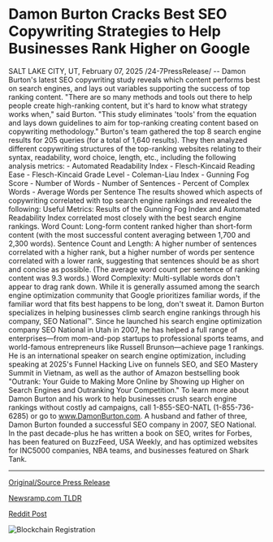 # Damon Burton Cracks Best SEO Copywriting Strategies to Help Businesses Rank Higher on Google

SALT LAKE CITY, UT, February 07, 2025 /24-7PressRelease/ -- Damon Burton's latest SEO copywriting study reveals which content performs best on search engines, and lays out variables supporting the success of top ranking content.  "There are so many methods and tools out there to help people create high-ranking content, but it's hard to know what strategy works when," said Burton. "This study eliminates 'tools' from the equation and lays down guidelines to aim for top-ranking creating content based on copywriting methodology."   Burton's team gathered the top 8 search engine results for 205 queries (for a total of 1,640 results). They then analyzed different copywriting structures of the top-ranking websites relating to their syntax, readability, word choice, length, etc., including the following analysis metrics:  - Automated Readability Index - Flesch-Kincaid Reading Ease - Flesch-Kincaid Grade Level - Coleman-Liau Index - Gunning Fog Score - Number of Words - Number of Sentences - Percent of Complex Words - Average Words per Sentence  The results showed which aspects of copywriting correlated with top search engine rankings and revealed the following:   Useful Metrics: Results of the Gunning Fog Index and Automated Readability Index correlated most closely with the best search engine rankings.   Word Count: Long-form content ranked higher than short-form content (with the most successful content averaging between 1,700 and 2,300 words).  Sentence Count and Length: A higher number of sentences correlated with a higher rank, but a higher number of words per sentence correlated with a lower rank, suggesting that sentences should be as short and concise as possible. (The average word count per sentence of ranking content was 9.3 words.)   Word Complexity: Multi-syllable words don't appear to drag rank down. While it is generally assumed among the search engine optimization community that Google prioritizes familiar words, if the familiar word that fits best happens to be long, don't sweat it. Damon Burton specializes in helping businesses climb search engine rankings through his company, SEO National™. Since he launched his search engine optimization company SEO National in Utah in 2007, he has helped a full range of enterprises—from mom-and-pop startups to professional sports teams, and world-famous entrepreneurs like Russell Brunson—achieve page 1 rankings. He is an international speaker on search engine optimization, including speaking at 2025's Funnel Hacking Live on funnels SEO, and SEO Mastery Summit in Vietnam, as well as the author of Amazon bestselling book "Outrank: Your Guide to Making More Online by Showing up Higher on Search Engines and Outranking Your Competition."  To learn more about Damon Burton and his work to help businesses crush search engine rankings without costly ad campaigns, call 1-855-SEO-NATL (1-855-736-6285) or go to www.DamonBurton.com.  A husband and father of three, Damon Burton founded a successful SEO company in 2007, SEO National. In the past decade-plus he has written a book on SEO, writes for Forbes, has been featured on BuzzFeed, USA Weekly, and has optimized websites for INC5000 companies, NBA teams, and businesses featured on Shark Tank. 

---

[Original/Source Press Release](https://www.24-7pressrelease.com/press-release/519168/damon-burton-cracks-best-seo-copywriting-strategies-to-help-businesses-rank-higher-on-google)
                    

[Newsramp.com TLDR](https://newsramp.com/curated-news/study-reveals-key-metrics-for-top-performing-seo-copywriting/a2f9875720f03fcf0955a374cfe48f89) 

 



[Reddit Post](https://www.reddit.com/r/MarketingNewsramp/comments/1ijq6a3/study_reveals_key_metrics_for_topperforming_seo/) 



![Blockchain Registration](https://cdn.newsramp.app/24-7PressRelease/qrcode/252/7/tintrwLz.webp)